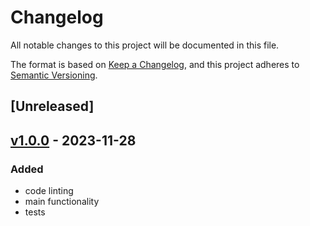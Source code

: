 # Changelog

All notable changes to this project will be documented in this file.

The format is based on [Keep a Changelog](https://keepachangelog.com/en/1.0.0/),
and this project adheres to [Semantic Versioning](https://semver.org/spec/v2.0.0.html).

## [Unreleased]

## [v1.0.0] - 2023-11-28
### Added
- code linting
- main functionality
- tests

[v1.0.0]: https://github.com/ArtemNikolaev/test_word-replacer/releases/tag/v1.0.0